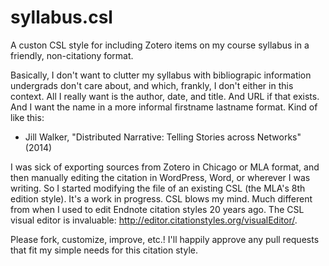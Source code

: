 # syllabus.csl
A custon CSL style for including Zotero items on my course syllabus in a friendly, non-citationy format.

Basically, I don't want to clutter my syllabus with bibliograpic information undergrads don't care about, and which, frankly, I don't either in this context. All I really want is the author, date, and title. And URL if that exists. And I want the name in a more informal firstname lastname format. Kind of like this:

* Jill Walker, "Distributed Narrative: Telling Stories across Networks" (2014)

I was sick of exporting sources from Zotero in Chicago or MLA format, and then manually editing the citation in WordPress, Word, or wherever I was writing. So I started modifying the file of an existing CSL (the MLA's 8th edition style). It's a work in progress. CSL blows my mind. Much different from when I used to edit Endnote citation styles 20 years ago. The CSL visual editor is invaluable: http://editor.citationstyles.org/visualEditor/.

Please fork, customize, improve, etc.! I'll happily approve any pull requests that fit my simple needs for this citation style.
